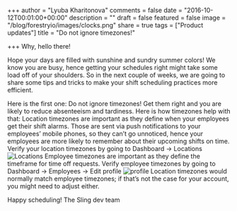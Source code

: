 +++
author = "Lyuba Kharitonova"
comments = false
date = "2016-10-12T00:01:00+00:00"
description = ""
draft = false
featured = false
image = "/blog/forestryio/images/clocks.png"
share = true
tags = ["Product updates"]
title = "Do not ignore timezones!"

+++
Why, hello there!
 
Hope your days are filled with sunshine and sundry summer colors!
We know you are busy, hence getting your schedules right might take some load off of your shoulders. So in the next couple of weeks, we are going to share some tips and tricks to make your shift scheduling practices more efficient.

Here is the first one: Do not ignore timezones!
Get them right and you are likely to reduce absenteeism and tardiness. Here is how timezones help with that:
Location timezones are important as they define when your employees get their shift alarms. Those are sent via push notifications to your employees’ mobile phones, so they can’t go unnoticed, hence your employees are more likely to remember about their upcoming shifts on time.
Verify your location timezones by going to Dashboard -> Locations
![Locations](/blog/forestryio/images/location.png)
Employee timezones are important as they define the timeframe for time off requests.
Verify employee timezones by going to Dashboard -> Employees -> Edit profile
![profile](/blog/forestryio/images/profile.png)
Location timezones would normally match employee timezones; if that’s not the case for your account, you might need to adjust either.
 
Happy scheduling!
The Sling dev team